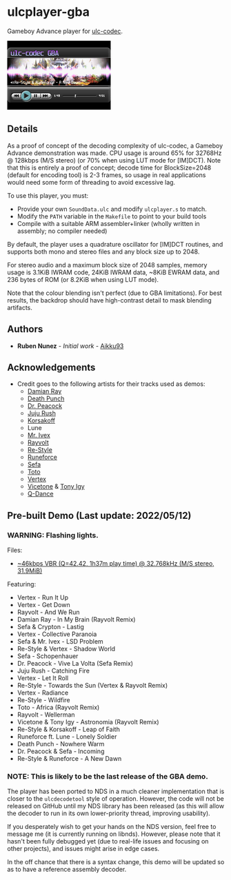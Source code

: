 # ulcplayer-gba
Gameboy Advance player for [ulc-codec](https://github.com/Aikku93/ulc-codec).

![Screenshot](/Screenshot.png?raw=true)

## Details

As a proof of concept of the decoding complexity of ulc-codec, a Gameboy Advance demonstration was made. CPU usage is around 65% for 32768Hz @ 128kbps (M/S stereo) (or 70% when using LUT mode for [IM]DCT). Note that this is entirely a proof of concept; decode time for BlockSize=2048 (default for encoding tool) is 2-3 frames, so usage in real applications would need some form of threading to avoid excessive lag.

To use this player, you must:
 * Provide your own ```SoundData.ulc``` and modify ```ulcplayer.s``` to match.
 * Modify the ```PATH``` variable in the ```Makefile``` to point to your build tools
 * Compile with a suitable ARM assembler+linker (wholly written in assembly; no compiler needed)

By default, the player uses a quadrature oscillator for [IM]DCT routines, and supports both mono and stereo files and any block size up to 2048.

For stereo audio and a maximum block size of 2048 samples, memory usage is 3.1KiB IWRAM code, 24KiB IWRAM data, ~8KiB EWRAM data, and 236 bytes of ROM (or 8.2KiB when using LUT mode).

Note that the colour blending isn't perfect (due to GBA limitations). For best results, the backdrop should have high-contrast detail to mask blending artifacts.

## Authors
 * **Ruben Nunez** - *Initial work* - [Aikku93](https://github.com/Aikku93)

## Acknowledgements
* Credit goes to the following artists for their tracks used as demos:
  * [Damian Ray](https://music.youtube.com/channel/UCmv071TnqPRRd5RrkrPh8Jw)
  * [Death Punch](https://music.youtube.com/channel/UCXHpMpXp-omLq0wHYXmLsng)
  * [Dr. Peacock](https://music.youtube.com/channel/UC3EjYttTVgJllvuttr6PzNw)
  * [Juju Rush](https://www.facebook.com/jujurush99/)
  * [Korsakoff](https://music.youtube.com/channel/UCIw93jBDgd-hHhSJAtvQNRA)
  * Lune
  * [Mr. Ivex](https://music.youtube.com/channel/UCsrWJSnK1ZryH-92x00a4uA)
  * [Rayvolt](https://music.youtube.com/channel/UCUCZojA3_kduHSK_-bmYSAA)
  * [Re-Style](https://music.youtube.com/channel/UCL9cYAVYKKXubDZ-fXS4v4w)
  * [Runeforce](https://music.youtube.com/channel/UCkfDBzVQEOWKx2zX7Ul1Qcg)
  * [Sefa](https://djsefa.com/)
  * [Toto](https://music.youtube.com/channel/UCewH1MBbYlEZMWx3ZUNywyg)
  * [Vertex](https://music.youtube.com/channel/UCtRTO5SOpUJvfyZD43ZTxYQ)
  * [Vicetone](https://music.youtube.com/channel/UCBxPw3gBM65DpL64iD5kIiA) & [Tony Igy](https://music.youtube.com/channel/UCjW4TPq451IgyqBkDAmSdrw)
  * [Q-Dance](https://www.q-dance.com/)

## Pre-built Demo (Last update: 2022/05/12)

### **WARNING: Flashing lights.**

Files:
 * [~46kbps VBR (Q=42.42, 1h37m play time) @ 32.768kHz (M/S stereo, 31.9MiB)](https://www.mediafire.com/file/rjrdv9joq0558xq/file)

Featuring:
 * Vertex - Run It Up
 * Vertex - Get Down
 * Rayvolt - And We Run
 * Damian Ray - In My Brain (Rayvolt Remix)
 * Sefa & Crypton - Lastig
 * Vertex - Collective Paranoia
 * Sefa & Mr. Ivex - LSD Problem
 * Re-Style & Vertex - Shadow World
 * Sefa - Schopenhauer
 * Dr. Peacock - Vive La Volta (Sefa Remix)
 * Juju Rush - Catching Fire
 * Vertex - Let It Roll
 * Re-Style - Towards the Sun (Vertex & Rayvolt Remix)
 * Vertex - Radiance
 * Re-Style - Wildfire
 * Toto - Africa (Rayvolt Remix)
 * Rayvolt - Wellerman
 * Vicetone & Tony Igy - Astronomia (Rayvolt Remix)
 * Re-Style & Korsakoff - Leap of Faith
 * Runeforce ft. Lune - Lonely Soldier
 * Death Punch - Nowhere Warm
 * Dr. Peacock & Sefa - Incoming
 * Re-Style & Runeforce - A New Dawn

### NOTE: This is likely to be the last release of the GBA demo.

The player has been ported to NDS in a much cleaner implementation that is closer to the `ulcdecodetool` style of operation. However, the code will not be released on GitHub until my NDS library has been released (as this will allow the decoder to run in its own lower-priority thread, improving usability).

If you desperately wish to get your hands on the NDS version, feel free to message me (it is currently running on libnds). However, please note that it hasn't been fully debugged yet (due to real-life issues and focusing on other projects), and issues might arise in edge cases.

In the off chance that there is a syntax change, this demo will be updated so as to have a reference assembly decoder.
